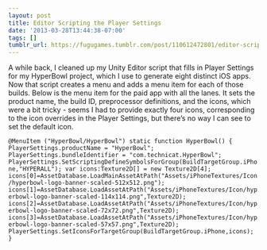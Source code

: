 ```yaml
---
layout: post
title: Editor Scripting the Player Settings
date: '2013-03-28T13:44:38-07:00'
tags: []
tumblr_url: https://fugugames.tumblr.com/post/110612472801/editor-scripting-the-player-settings
---
```

A while back, I cleaned up my Unity Editor script that fills in Player Settings for my HyperBowl project, which I use to generate eight distinct iOS apps. Now that script creates a menu and adds a menu item for each of those builds. Below is the menu item for the paid app with all the lanes. It sets the product name, the build ID, preprocessor definitions, and the icons, which were a bit tricky - seems I had to provide exactly four icons, corresponding to the icon overrides in the Player Settings, but there’s no way I can see to set the default icon.

`@MenuItem ("HyperBowl/HyperBowl")
static function HyperBowl() {
	PlayerSettings.productName = "HyperBowl";
	PlayerSettings.bundleIdentifier = "com.technicat.HyperBowl";
	PlayerSettings.SetScriptingDefineSymbolsForGroup(BuildTargetGroup.iPhone,"HYPERALL");
	var icons:Texture2D[] = new Texture2D[4];
	icons[0]=AssetDatabase.LoadMainAssetAtPath("Assets/iPhoneTextures/Icon/hyperbowl-logo-banner-scaled-512x512.png");
	icons[1]=AssetDatabase.LoadAssetAtPath("Assets/iPhoneTextures/Icon/hyperbowl-logo-banner-scaled-114x114.png",Texture2D);
	icons[2]=AssetDatabase.LoadAssetAtPath("Assets/iPhoneTextures/Icon/hyperbowl-logo-banner-scaled-72x72.png",Texture2D);
	icons[3]=AssetDatabase.LoadAssetAtPath("Assets/iPhoneTextures/Icon/hyperbowl-logo-banner-scaled-57x57.png",Texture2D);
	PlayerSettings.SetIconsForTargetGroup(BuildTargetGroup.iPhone,icons);
}`

